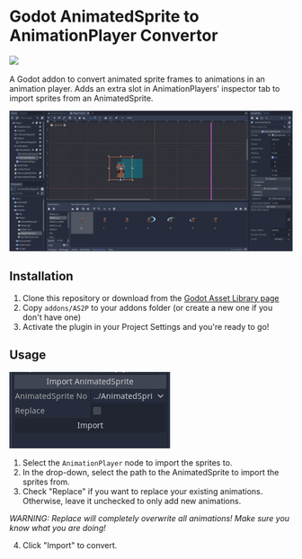 # Godot AnimatedSprite to AnimationPlayer Convertor

[<img src="https://img.shields.io/static/v1?label=GODOT&message=Asset%20Library&color=478CBF&labelColor=FFFFFF&style=for-the-badge&logo=godotengine">](https://godotengine.org/asset-library/asset/1216)

A Godot addon to convert animated sprite frames to animations in an animation player. Adds an extra slot in AnimationPlayers' inspector tab to import sprites from an AnimatedSprite.

![](screenshots/usage-example.gif)

## Installation 
1. Clone this repository or download from the [Godot Asset Library page](https://godotengine.org/asset-library/asset/1216)
2. Copy `addons/AS2P` to your addons folder (or create a new one if you don't have one)
3. Activate the plugin in your Project Settings and you're ready to go!

## Usage
![](screenshots/inspector-addon.png)
1. Select the `AnimationPlayer` node to import the sprites to.
2. In the drop-down, select the path to the AnimatedSprite to import the sprites from.
3. Check "Replace" if you want to replace your existing animations. Otherwise, leave it unchecked to only add new animations. 
  
  *WARNING: Replace will completely overwrite all animations! Make sure you know what you are doing!*
  
4. Click "Import" to convert.

